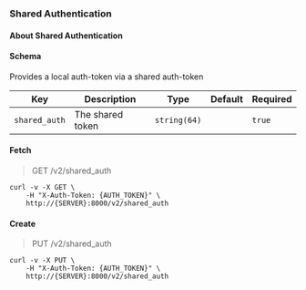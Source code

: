 ### Shared Authentication

#### About Shared Authentication

#### Schema

Provides a local auth-token via a shared auth-token

Key | Description | Type | Default | Required
--- | ----------- | ---- | ------- | --------
`shared_auth` | The shared token | `string(64)` |   | `true`




#### Fetch

> GET /v2/shared_auth

```shell
curl -v -X GET \
    -H "X-Auth-Token: {AUTH_TOKEN}" \
    http://{SERVER}:8000/v2/shared_auth
```

#### Create

> PUT /v2/shared_auth

```shell
curl -v -X PUT \
    -H "X-Auth-Token: {AUTH_TOKEN}" \
    http://{SERVER}:8000/v2/shared_auth
```
